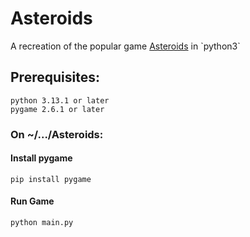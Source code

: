 
# Asteroids

A recreation of the popular game [Asteroids](https://en.wikipedia.org/wiki/Asteroids_(video_game)) in `python3`


## Prerequisites:
```
python 3.13.1 or later
pygame 2.6.1 or later
```

### On ~/.../Asteroids:

#### Install pygame
```
pip install pygame
```

#### Run Game
```
python main.py